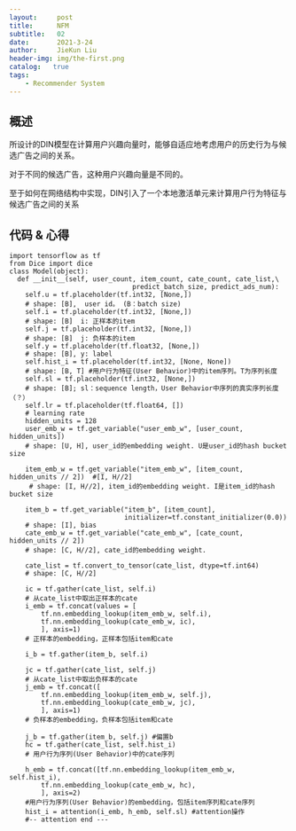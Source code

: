 ```yaml
---
layout:     post
title:      NFM
subtitle:   02
date:       2021-3-24
author:     JieKun Liu
header-img: img/the-first.png
catalog:   true
tags:
    - Recommender System
---
```

## 概述

所设计的DIN模型在计算用户兴趣向量时，能够自适应地考虑用户的历史行为与候选广告之间的关系。

对于不同的候选广告，这种用户兴趣向量是不同的。

至于如何在网络结构中实现，DIN引入了一个本地激活单元来计算用户行为特征与候选广告之间的关系
## 代码 & 心得
    import tensorflow as tf
    from Dice import dice
    class Model(object):
      def __init__(self, user_count, item_count, cate_count, cate_list,\
                                   predict_batch_size, predict_ads_num):
        self.u = tf.placeholder(tf.int32, [None,]) 
        # shape: [B],  user id。 (B：batch size)
        self.i = tf.placeholder(tf.int32, [None,]) 
        # shape: [B]  i: 正样本的item
        self.j = tf.placeholder(tf.int32, [None,]) 
        # shape: [B]  j: 负样本的item
        self.y = tf.placeholder(tf.float32, [None,]) 
        # shape: [B], y: label
        self.hist_i = tf.placeholder(tf.int32, [None, None]) 
        # shape: [B, T] #用户行为特征(User Behavior)中的item序列。T为序列长度
        self.sl = tf.placeholder(tf.int32, [None,]) 
        # shape: [B]; sl：sequence length，User Behavior中序列的真实序列长度（？）
        self.lr = tf.placeholder(tf.float64, [])
        # learning rate
        hidden_units = 128
        user_emb_w = tf.get_variable("user_emb_w", [user_count, hidden_units])       
        # shape: [U, H], user_id的embedding weight. U是user_id的hash bucket size

        item_emb_w = tf.get_variable("item_emb_w", [item_count, hidden_units // 2])  #[I, H//2]
         # shape: [I, H//2], item_id的embedding weight. I是item_id的hash bucket size

        item_b = tf.get_variable("item_b", [item_count],
                                 initializer=tf.constant_initializer(0.0))           
        # shape: [I], bias
        cate_emb_w = tf.get_variable("cate_emb_w", [cate_count, hidden_units // 2])  
        # shape: [C, H//2], cate_id的embedding weight. 

        cate_list = tf.convert_to_tensor(cate_list, dtype=tf.int64)   
        # shape: [C, H//2]

        ic = tf.gather(cate_list, self.i) 
        # 从cate_list中取出正样本的cate
        i_emb = tf.concat(values = [   
            tf.nn.embedding_lookup(item_emb_w, self.i),
            tf.nn.embedding_lookup(cate_emb_w, ic),
            ], axis=1)
        # 正样本的embedding，正样本包括item和cate

        i_b = tf.gather(item_b, self.i)

        jc = tf.gather(cate_list, self.j) 
        # 从cate_list中取出负样本的cate
        j_emb = tf.concat([             
            tf.nn.embedding_lookup(item_emb_w, self.j),
            tf.nn.embedding_lookup(cate_emb_w, jc),
            ], axis=1)
        # 负样本的embedding，负样本包括item和cate

        j_b = tf.gather(item_b, self.j) #偏置b
        hc = tf.gather(cate_list, self.hist_i) 
        # 用户行为序列(User Behavior)中的cate序列

        h_emb = tf.concat([tf.nn.embedding_lookup(item_emb_w, self.hist_i),
            tf.nn.embedding_lookup(cate_emb_w, hc),
            ], axis=2)
        #用户行为序列(User Behavior)的embedding，包括item序列和cate序列
        hist_i = attention(i_emb, h_emb, self.sl) #attention操作
        #-- attention end ---
